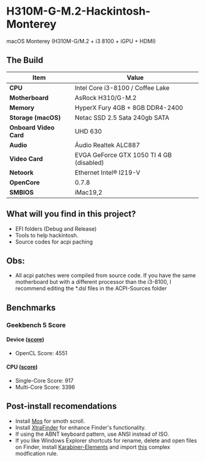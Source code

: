 # H310M-G-M.2-Hackintosh-Monterey
macOS Monterey (H310M-G/M.2 + i3 8100 + iGPU + HDMI)

## The Build

| Item | Value
| --- | ---
| **CPU** | Intel Core i3-8100 / Coffee Lake
| **Motherboard** | AsRock H310/G-M.2
| **Memory** | HyperX Fury 4GB + 8GB DDR4-2400
| **Storage (macOS)** | Netac SSD 2.5 Sata 240gb SATA
| **Onboard Video Card** | UHD 630
| **Audio** | Áudio Realtek ALC887
| **Video Card** | EVGA GeForce GTX 1050 TI 4 GB (disabled)
| **Netoork** | Ethernet Intel® I219-V
| **OpenCore** | 0.7.8
| **SMBIOS** | iMac19,2

## What will you find in this project?
* EFI folders (Debug and Release)
* Tools to help hackintosh.
* Source codes for acpi paching

## Obs:
* All acpi patches were compiled from source code. If you have the same motherboard but with a different processor than the i3-8100, I recommend editing the *.dsl files in the ACPI-Sources folder

## Benchmarks
### Geekbench 5 Score
#### Device ([score](https://browser.geekbench.com/v5/compute/4336831))
* OpenCL Score: 4551

#### CPU ([score](https://browser.geekbench.com/v5/cpu/13052754))
* Single-Core Score: 917
* Multi-Core Score: 3396

## Post-install recomendations
* Install [Mos](https://mos.caldis.me/?from=MosApplication&version=3.3.2) for smoth scroll.
* Install [XtraFinder](https://www.trankynam.com/xtrafinder/) for enhance Finder's functionality.
* If using the ABNT keyboard pattern, use ANSI instead of ISO.
* If you like Windows Explorer shortcuts for rename, delete and open files on Finder, install [Karabiner-Elements](https://karabiner-elements.pqrs.org/) and import [this](https://ke-complex-modifications.pqrs.org/#finder) complex modfication rule.
